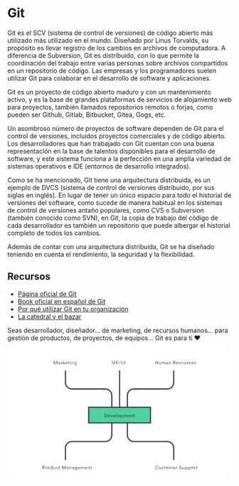 # Git

Git es el SCV (sistema de control de versiones) de código abierto más utilizado más utilizado en el mundo. Diseñado por Linus Torvalds, su propósito es llevar registro de los cambios en archivos de computadora. A diferencia de Subversion, Git es distribuido, con lo que permite la coordinación del trabajo entre varias personas sobre archivos compartidos en un repositorio de código. Las empresas y los programadores suelen utilizar Git para colaborar en el desarrollo de software y aplicaciones.

Git es un proyecto de código abierto maduro y con un mantenimiento activo, y es la base de grandes plataformas de servicios de alojamiento web para proyectos, también llamados repositorios remotos o forjas, como pueden ser Github, Gitlab, Bitbucket, Gitea, Gogs, etc.

Un asombroso número de proyectos de software dependen de Git para el control de versiones, incluidos proyectos comerciales y de código abierto. Los desarrolladores que han trabajado con Git cuentan con una buena representación en la base de talentos disponibles para el desarrollo de software, y este sistema funciona a la perfección en una amplia variedad de sistemas operativos e IDE (entornos de desarrollo integrados).

Como se ha mencionado, Git tiene una arquitectura distribuida, es un ejemplo de DVCS (sistema de control de versiones distribuido, por sus siglas en inglés). En lugar de tener un único espacio para todo el historial de versiones del software, como sucede de manera habitual en los sistemas de control de versiones antaño populares, como CVS o Subversion (también conocido como SVN), en Git, la copia de trabajo del código de cada desarrollador es también un repositorio que puede albergar el historial completo de todos los cambios.

Además de contar con una arquitectura distribuida, Git se ha diseñado teniendo en cuenta el rendimiento, la seguridad y la flexibilidad.

## Recursos
- [Página oficial de Git](https://git-scm.com/)
- [Book oficial en español de Git](https://git-scm.com/book/es/v2)
- [Por qué utilizar Git en tu organización](https://www.atlassian.com/es/git/tutorials/why-git) 
- [La catedral y el bazar](_media/README/catedralbazar.pdf)
  
Seas desarrollador, diseñador... de marketing, de recursos humanos... para gestión de productos, de proyectos, de equipos... Git es para ti ❤️

<div style="text-align: center;">
  <div style="margin: 0 auto">

![](_media/README/development_git.png)

  </div>
</div>
